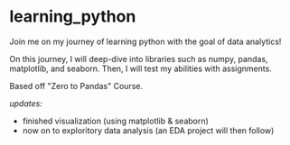 # learning_python

Join me on my journey of learning python with the goal of data analytics!  

On this journey, I will deep-dive into libraries such as numpy, pandas, matplotlib, and seaborn. Then, I will test my abilities with assignments.

Based off "Zero to Pandas" Course. 



_updates:_ 
- finished visualization (using matplotlib & seaborn)
- now on to exploritory data analysis (an EDA project will then follow)
